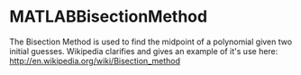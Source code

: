 MATLABBisectionMethod
=====================

The Bisection Method is used to find the midpoint of a polynomial given two initial guesses. Wikipedia clarifies and gives an example of it's use here: http://en.wikipedia.org/wiki/Bisection_method 
